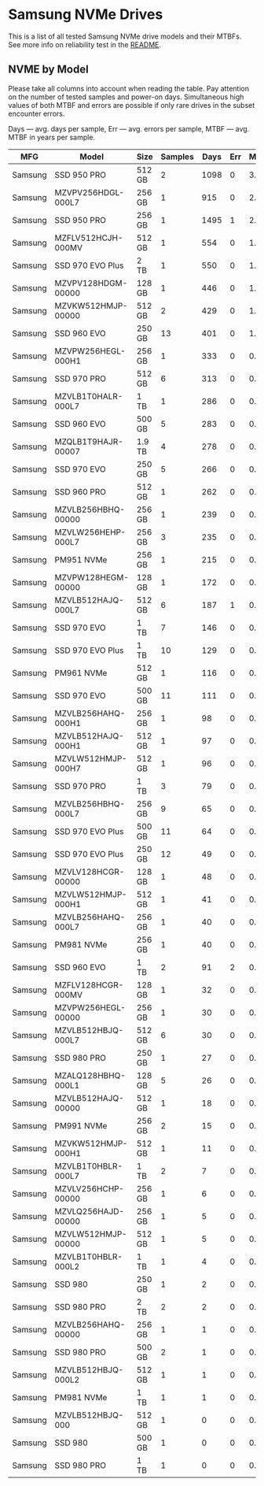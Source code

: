 Samsung NVMe Drives
===================

This is a list of all tested Samsung NVMe drive models and their MTBFs. See more
info on reliability test in the [README](https://github.com/bsdhw/SMART).

NVME by Model
------------

Please take all columns into account when reading the table. Pay attention on the
number of tested samples and power-on days. Simultaneous high values of both MTBF
and errors are possible if only rare drives in the subset encounter errors.

Days — avg. days per sample,
Err  — avg. errors per sample,
MTBF — avg. MTBF in years per sample.

| MFG       | Model              | Size   | Samples | Days  | Err   | MTBF   |
|-----------|--------------------|--------|---------|-------|-------|--------|
| Samsung   | SSD 950 PRO        | 512 GB | 2       | 1098  | 0     | 3.01   |
| Samsung   | MZVPV256HDGL-000L7 | 256 GB | 1       | 915   | 0     | 2.51   |
| Samsung   | SSD 950 PRO        | 256 GB | 1       | 1495  | 1     | 2.05   |
| Samsung   | MZFLV512HCJH-000MV | 512 GB | 1       | 554   | 0     | 1.52   |
| Samsung   | SSD 970 EVO Plus   | 2 TB   | 1       | 550   | 0     | 1.51   |
| Samsung   | MZVPV128HDGM-00000 | 128 GB | 1       | 446   | 0     | 1.22   |
| Samsung   | MZVKW512HMJP-00000 | 512 GB | 2       | 429   | 0     | 1.18   |
| Samsung   | SSD 960 EVO        | 250 GB | 13      | 401   | 0     | 1.10   |
| Samsung   | MZVPW256HEGL-000H1 | 256 GB | 1       | 333   | 0     | 0.91   |
| Samsung   | SSD 970 PRO        | 512 GB | 6       | 313   | 0     | 0.86   |
| Samsung   | MZVLB1T0HALR-000L7 | 1 TB   | 1       | 286   | 0     | 0.78   |
| Samsung   | SSD 960 EVO        | 500 GB | 5       | 283   | 0     | 0.78   |
| Samsung   | MZQLB1T9HAJR-00007 | 1.9 TB | 4       | 278   | 0     | 0.76   |
| Samsung   | SSD 970 EVO        | 250 GB | 5       | 266   | 0     | 0.73   |
| Samsung   | SSD 960 PRO        | 512 GB | 1       | 262   | 0     | 0.72   |
| Samsung   | MZVLB256HBHQ-00000 | 256 GB | 1       | 239   | 0     | 0.66   |
| Samsung   | MZVLW256HEHP-000L7 | 256 GB | 3       | 235   | 0     | 0.65   |
| Samsung   | PM951 NVMe         | 256 GB | 1       | 215   | 0     | 0.59   |
| Samsung   | MZVPW128HEGM-00000 | 128 GB | 1       | 172   | 0     | 0.47   |
| Samsung   | MZVLB512HAJQ-000L7 | 512 GB | 6       | 187   | 1     | 0.40   |
| Samsung   | SSD 970 EVO        | 1 TB   | 7       | 146   | 0     | 0.40   |
| Samsung   | SSD 970 EVO Plus   | 1 TB   | 10      | 129   | 0     | 0.35   |
| Samsung   | PM961 NVMe         | 512 GB | 1       | 116   | 0     | 0.32   |
| Samsung   | SSD 970 EVO        | 500 GB | 11      | 111   | 0     | 0.30   |
| Samsung   | MZVLB256HAHQ-000H1 | 256 GB | 1       | 98    | 0     | 0.27   |
| Samsung   | MZVLB512HAJQ-000H1 | 512 GB | 1       | 97    | 0     | 0.27   |
| Samsung   | MZVLW512HMJP-000H7 | 512 GB | 1       | 96    | 0     | 0.26   |
| Samsung   | SSD 970 PRO        | 1 TB   | 3       | 79    | 0     | 0.22   |
| Samsung   | MZVLB256HBHQ-000L7 | 256 GB | 9       | 65    | 0     | 0.18   |
| Samsung   | SSD 970 EVO Plus   | 500 GB | 11      | 64    | 0     | 0.18   |
| Samsung   | SSD 970 EVO Plus   | 250 GB | 12      | 49    | 0     | 0.14   |
| Samsung   | MZVLV128HCGR-00000 | 128 GB | 1       | 48    | 0     | 0.13   |
| Samsung   | MZVLW512HMJP-000H1 | 512 GB | 1       | 41    | 0     | 0.11   |
| Samsung   | MZVLB256HAHQ-000L7 | 256 GB | 1       | 40    | 0     | 0.11   |
| Samsung   | PM981 NVMe         | 256 GB | 1       | 40    | 0     | 0.11   |
| Samsung   | SSD 960 EVO        | 1 TB   | 2       | 91    | 2     | 0.09   |
| Samsung   | MZFLV128HCGR-000MV | 128 GB | 1       | 32    | 0     | 0.09   |
| Samsung   | MZVPW256HEGL-00000 | 256 GB | 1       | 30    | 0     | 0.08   |
| Samsung   | MZVLB512HBJQ-000L7 | 512 GB | 6       | 30    | 0     | 0.08   |
| Samsung   | SSD 980 PRO        | 250 GB | 1       | 27    | 0     | 0.08   |
| Samsung   | MZALQ128HBHQ-000L1 | 128 GB | 5       | 26    | 0     | 0.07   |
| Samsung   | MZVLB512HAJQ-00000 | 512 GB | 1       | 18    | 0     | 0.05   |
| Samsung   | PM991 NVMe         | 256 GB | 2       | 15    | 0     | 0.04   |
| Samsung   | MZVKW512HMJP-000H1 | 512 GB | 1       | 11    | 0     | 0.03   |
| Samsung   | MZVLB1T0HBLR-000L7 | 1 TB   | 2       | 7     | 0     | 0.02   |
| Samsung   | MZVLV256HCHP-00000 | 256 GB | 1       | 6     | 0     | 0.02   |
| Samsung   | MZVLQ256HAJD-00000 | 256 GB | 1       | 5     | 0     | 0.02   |
| Samsung   | MZVLW512HMJP-00000 | 512 GB | 1       | 5     | 0     | 0.02   |
| Samsung   | MZVLB1T0HBLR-000L2 | 1 TB   | 1       | 4     | 0     | 0.01   |
| Samsung   | SSD 980            | 250 GB | 1       | 2     | 0     | 0.01   |
| Samsung   | SSD 980 PRO        | 2 TB   | 2       | 2     | 0     | 0.01   |
| Samsung   | MZVLB256HAHQ-00000 | 256 GB | 1       | 1     | 0     | 0.00   |
| Samsung   | SSD 980 PRO        | 500 GB | 2       | 1     | 0     | 0.00   |
| Samsung   | MZVLB512HBJQ-000L2 | 512 GB | 1       | 1     | 0     | 0.00   |
| Samsung   | PM981 NVMe         | 1 TB   | 1       | 1     | 0     | 0.00   |
| Samsung   | MZVLB512HBJQ-000   | 512 GB | 1       | 0     | 0     | 0.00   |
| Samsung   | SSD 980            | 500 GB | 1       | 0     | 0     | 0.00   |
| Samsung   | SSD 980 PRO        | 1 TB   | 1       | 0     | 0     | 0.00   |
